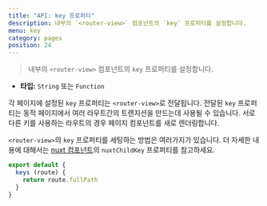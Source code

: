 ```yaml
---
title: "API: key 프로퍼티"
description: 내부의 `<router-view>` 컴포넌트의 `key` 프로퍼티를 설정합니다.
menu: key
category: pages
position: 24
---
```


> 내부의 `<router-view>` 컴포넌트의 `key` 프로퍼티를 설정합니다.

- **타입:** `String` 또는 `Function`

각 페이지에 설정된 `key` 프로퍼티는 `<router-view>`로 전달됩니다. 전달된 `key` 프로퍼티는 동적 페이지에서 여러 라우트간의 트랜지션을 만드는데 사용될 수 있습니다. 서로 다른 키를 사용하는 라우트의 경우 페이지 컴포넌트를 새로 렌더링합니다.

`<router-view>`의 `key` 프로퍼티를 세팅하는 방법은 여러가지가 있습니다. 더 자세한 내용에 대해서는 [nuxt 컴포넌트](/api/components-nuxt)의 `nuxtChildKey` 프로퍼티를 참고하세요.

```js
export default {
  keys (route) {
    return route.fullPath
  }
}
```
